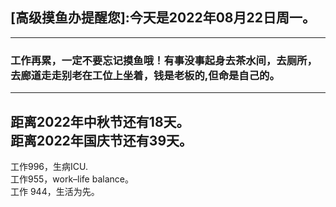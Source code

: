 ## [高级摸鱼办提醒您]:今天是2022年08月22日周一。
---
### 工作再累，一定不要忘记摸鱼哦！有事没事起身去茶水间，去厕所，去廊道走走别老在工位上坐着，钱是老板的,但命是自己的。
---
距离2022年中秋节还有18天。  
距离2022年国庆节还有39天。  
---
工作996，生病ICU.  
工作955，work–life balance。  
工作 944，生活为先。